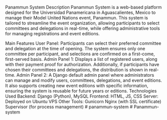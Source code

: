 Panammun System
Description
Panammun System is a web-based platform designed for the Universidad Panamericana in Aguascalientes, Mexico to manage their Model United Nations event, Panammun. This system is tailored to streamline the event organization, allowing participants to select committees and delegations in real-time, while offering administrative tools for managing registrations and event editions.

Main Features
User Panel: Participants can select their preferred committee and delegation at the time of opening. The system ensures only one committee per participant, and selections are confirmed on a first-come, first-served basis.
Admin Panel 1: Displays a list of registered users, along with their payment proof for authorization. Additionally, if participants have chosen their committees and delegations, the distribution is shown in real-time.
Admin Panel 2: A Django default admin panel where administrators can manage and modify users, committees, delegations, and event editions. It also supports creating new event editions with specific information, ensuring the system is reusable for future years or editions.
Technologies Used
Backend: Django (Python), MySQL
Frontend: HTML, JS, CSS
Server: Deployed on Ubuntu VPS
Other Tools:
Gunicorn
Nginx (with SSL certificate)
Supervisor (for process management)
#   p a n a m m u n - s y s t e m  
 #   P a n a m m u n - s y s t e m  
 
